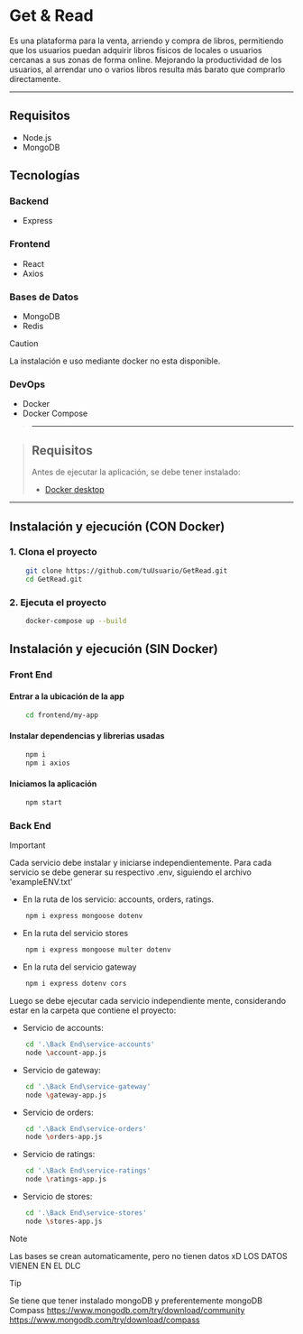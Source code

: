 # Get & Read

Es una plataforma para la venta, arriendo y compra de libros, permitiendo que los usuarios puedan adquirir libros físicos de locales o usuarios cercanas a sus zonas de forma online. Mejorando la productividad de los usuarios, al arrendar uno o varios libros resulta más barato que comprarlo directamente. 

---

## Requisitos
- Node.js
- MongoDB

## Tecnologías

### Backend
- Express

### Frontend
- React
- Axios

### Bases de Datos
- MongoDB
- Redis

> [!CAUTION]
> La instalación e uso mediante docker no esta disponible.
> ### DevOps
> - Docker
> - Docker Compose

> ---

> ## Requisitos
> Antes de ejecutar la aplicación, se debe tener instalado:
> - [Docker desktop](https://docs.docker.com/desktop/)

---

## Instalación y ejecución (CON Docker)

### 1. Clona el proyecto

```bash
    git clone https://github.com/tuUsuario/GetRead.git
    cd GetRead.git
```

### 2. Ejecuta el proyecto
```bash
    docker-compose up --build
```

## Instalación y ejecución (SIN Docker)

### Front End

#### Entrar a la ubicación de la app
```bash
    cd frontend/my-app
```

#### Instalar dependencias y librerias usadas
```bash
    npm i
    npm i axios
```

#### Iniciamos la aplicación
```bash
    npm start
```


### Back End

> [!IMPORTANT]
> Cada servicio debe instalar y iniciarse independientemente.
> Para cada servicio se debe generar su respectivo .env, siguiendo el archivo 'exampleENV.txt' 


- En la ruta de los servicio: accounts, orders, ratings.
```bash
    npm i express mongoose dotenv
```
- En la ruta del servicio stores
```bash
    npm i express mongoose multer dotenv
```
- En la ruta del servicio gateway
```bash
    npm i express dotenv cors
```

Luego se debe ejecutar cada servicio independiente mente, considerando estar en la carpeta
que contiene el proyecto:

- Servicio de accounts:
```bash
    cd '.\Back End\service-accounts'
    node \account-app.js
```

- Servicio de gateway:
```bash
    cd '.\Back End\service-gateway'
    node \gateway-app.js
```

- Servicio de orders:
```bash
    cd '.\Back End\service-orders'
    node \orders-app.js
```

- Servicio de ratings:
```bash
    cd '.\Back End\service-ratings'
    node \ratings-app.js
```

- Servicio de stores:
```bash
    cd '.\Back End\service-stores'
    node \stores-app.js
```


> [!NOTE]
> Las bases se crean automaticamente, pero no tienen datos xD
> LOS DATOS VIENEN EN EL DLC

> [!TIP]
> Se tiene que tener instalado mongoDB y preferentemente mongoDB Compass
> https://www.mongodb.com/try/download/community
> https://www.mongodb.com/try/download/compass